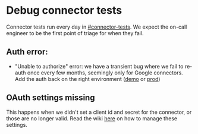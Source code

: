 # Debug connector tests

Connector tests run every day in [#connector-tests](https://app.slack.com/client/T2615V5UK/CC254A2E5). 
We expect the on-call engineer to be the first point of triage for when they fail.

## Auth error:

- "Unable to authorize" error: we have a transient bug where we fail to re-auth once every few months,
seemingly only for Google connectors. Add the auth back on the right environment 
([demo](https://console.demo.transposit.com/dev/t/transposit-connector-tests/test_runner/deploy/production-keys)
or [prod](https://console.transposit.com/dev/t/transposit-connector-tests/test_runner/deploy/production-keys))

## OAuth settings missing

This happens when we didn't set a client id and secret for the connector, or those are no longer valid.
Read the wiki [here](https://transposit.atlassian.net/wiki/spaces/DEV/pages/656506962/Data+Connectors+Test+Credentials)
on how to manage these settings.

